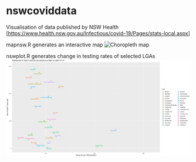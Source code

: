 # nswcoviddata
Visualisation of data published by NSW Health [https://www.health.nsw.gov.au/Infectious/covid-19/Pages/stats-local.aspx]

mapnsw.R generates an interactive map
![Choropleth map](https://raw.githubusercontent.com/bqkr/nswcoviddata/main/examples/15july.png)

nswplot.R generates change in testing rates of selected LGAs 
![Testing rates](https://raw.githubusercontent.com/bqkr/nswcoviddata/main/examples/testingrates15july.png)
